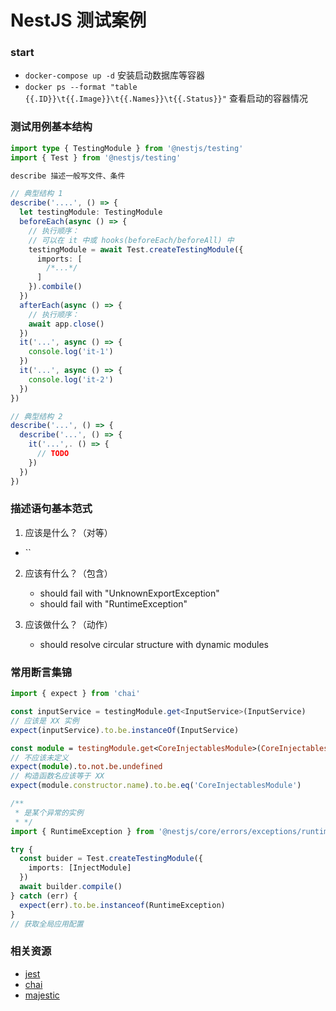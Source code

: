 # NestJS 测试案例

### start

- `docker-compose up -d` 安装启动数据库等容器
- `docker ps --format "table {{.ID}}\t{{.Image}}\t{{.Names}}\t{{.Status}}"` 查看启动的容器情况

### 测试用例基本结构

```ts
import type { TestingModule } from '@nestjs/testing'
import { Test } from '@nestjs/testing'

describe 描述一般写文件、条件

// 典型结构 1
describe('....', () => {
  let testingModule: TestingModule
  beforeEach(async () => {
    // 执行顺序：
    // 可以在 it 中或 hooks(beforeEach/beforeAll) 中
    testingModule = await Test.createTestingModule({
      imports: [
        /*...*/
      ]
    }).combile()
  })
  afterEach(async () => {
    // 执行顺序：
    await app.close()
  })
  it('...', async () => {
    console.log('it-1')
  })
  it('...', async () => {
    console.log('it-2')
  })
})

// 典型结构 2
describe('...', () => {
  describe('...', () => {
    it('...',. () => {
      // TODO
    })
  })
})
```

### 描述语句基本范式

1. 应该是什么？（对等）

- ``

2. 应该有什么？（包含）

   - should fail with "UnknownExportException"
   - should fail with "RuntimeException"

3. 应该做什么？（动作）
   - should resolve circular structure with dynamic modules

### 常用断言集锦

```ts
import { expect } from 'chai'

const inputService = testingModule.get<InputService>(InputService)
// 应该是 XX 实例
expect(inputService).to.be.instanceOf(InputService)

const module = testingModule.get<CoreInjectablesModule>(CoreInjectablesModule)
// 不应该未定义
expect(module).to.not.be.undefined
// 构造函数名应该等于 XX
expect(module.constructor.name).to.be.eq('CoreInjectablesModule')

/**
 * 是某个异常的实例
 * */
import { RuntimeException } from '@nestjs/core/errors/exceptions/runtime.exception'

try {
  const buider = Test.createTestingModule({
    imports: [InjectModule]
  })
  await builder.compile()
} catch (err) {
  expect(err).to.be.instanceof(RuntimeException)
}
// 获取全局应用配置
```

### 相关资源

- [jest](https://jestjs.io/zh-Hans/docs/getting-started)
- [chai](https://www.chaijs.com/guide/styles/#expect)
- [majestic](https://github.com/Raathigesh/majestic)
